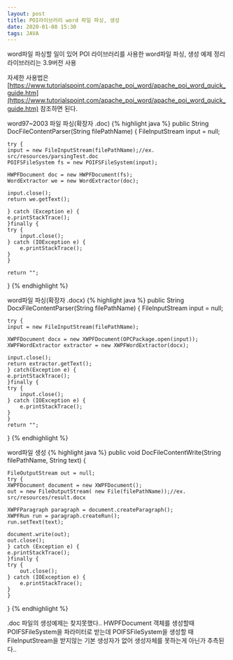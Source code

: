 ```yaml
---
layout: post
title: POI라이브러리 word 파일 파싱, 생성
date: 2020-01-08 15:30
tags: JAVA
---
```


word파일 파싱할 일이 있어 POI 라이브러리를 사용한 word파일 파싱, 생성 예제 정리
라이브러리는 3.9버전 사용

자세한 사용법은 [https://www.tutorialspoint.com/apache_poi_word/apache_poi_word_quick_guide.htm](https://www.tutorialspoint.com/apache_poi_word/apache_poi_word_quick_guide.htm) 참조하면 된다.

word97~2003 파일 파싱(확장자 .doc)
{% highlight java %}
public String DocFileContentParser(String filePathName) {
    FileInputStream input = null;

    try {
	input = new FileInputStream(filePathName);//ex. src/resources/parsingTest.doc
	POIFSFileSystem fs = new POIFSFileSystem(input);
   
	HWPFDocument doc = new HWPFDocument(fs);
	WordExtractor we = new WordExtractor(doc);
    
	input.close();
	return we.getText();
 
    } catch (Exception e) {
	e.printStackTrace();
    }finally {
	try {
	    input.close();
	} catch (IOException e) {
	    e.printStackTrace();
	}
    }
	
    return "";
}
{% endhighlight %}


word파일 파싱(확장자 .docx)
{% highlight java %}
public String DocxFileContentParser(String filePathName) {
    FileInputStream input = null;

    try {
	input = new FileInputStream(filePathName);

	XWPFDocument docx = new XWPFDocument(OPCPackage.open(input));
	XWPFWordExtractor extractor = new XWPFWordExtractor(docx);

	input.close();
	return extractor.getText();
    } catch(Exception e) {
	e.printStackTrace();
    }finally {
	try {
	    input.close();
	} catch (IOException e) {
	    e.printStackTrace();
	}
    }
    return "";
}
{% endhighlight %}

word파일 생성
{% highlight java %}
public void DocFileContentWrite(String filePathName, String text) {
		
    FileOutputStream out = null;
    try {
	XWPFDocument document = new XWPFDocument();
	out = new FileOutputStream( new File(filePathName));//ex. src/resources/result.docx
	
	XWPFParagraph paragraph = document.createParagraph();
	XWPFRun run = paragraph.createRun();
	run.setText(text);
	
	document.write(out);
	out.close();
    } catch (Exception e) {
	e.printStackTrace();
    }finally {
	try {
	    out.close();
	} catch (IOException e) {
	    e.printStackTrace();
	}
    }
}
{% endhighlight %}

.doc 파일의 생성예제는 찾지못했다..
HWPFDocument 객체를 생성할때 POIFSFileSystem을 파라미터로 받는데
POIFSFileSystem을 생성할 때 FileInputStream을 받지않는 기본 생성자가 없어
생성자체를 못하는게 아닌가 추측된다..